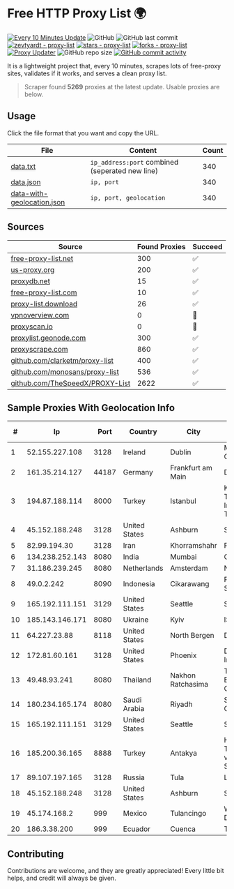 
# Free HTTP Proxy List 🌍

[![Every 10 Minutes Update](https://github.com/mertguvencli/http-proxy-list/actions/workflows/main.yml/badge.svg?branch=main)](https://github.com/mertguvencli/http-proxy-list/actions/workflows/main.yml)
![GitHub](https://img.shields.io/github/license/mertguvencli/http-proxy-list)
![GitHub last commit](https://img.shields.io/github/last-commit/mertguvencli/http-proxy-list)
[![zevtyardt - proxy-list](https://img.shields.io/static/v1?label=zevtyardt&message=proxy-list&color=blue&logo=github)](https://github.com/zevtyardt/proxy-list "Go to GitHub repo")
[![stars - proxy-list](https://img.shields.io/github/stars/zevtyardt/proxy-list?style=social)](https://github.com/zevtyardt/proxy-list)
[![forks - proxy-list](https://img.shields.io/github/forks/zevtyardt/proxy-list?style=social)](https://github.com/zevtyardt/proxy-list)
[![Proxy Updater](https://github.com/zevtyardt/proxy-list/workflows/Proxy%20Updater/badge.svg)](https://github.com/zevtyardt/proxy-list/actions?query=workflow:"Proxy+Updater")
![GitHub repo size](https://img.shields.io/github/repo-size/zevtyardt/proxy-list)
[![GitHub commit activity](https://img.shields.io/github/commit-activity/m/zevtyardt/proxy-list?logo=commits)](https://github.com/zevtyardt/proxy-list/commits/main)

It is a lightweight project that, every 10 minutes, scrapes lots of free-proxy sites, validates if it works, and serves a clean proxy list.

> Scraper found **5269** proxies at the latest update. Usable proxies are below.

## Usage

Click the file format that you want and copy the URL.

|File|Content|Count|
|----|-------|-----|
|[data.txt](https://raw.githubusercontent.com/mertguvencli/http-proxy-list/main/proxy-list/data.txt)|`ip_address:port` combined (seperated new line)|340|
|[data.json](https://raw.githubusercontent.com/mertguvencli/http-proxy-list/main/proxy-list/data.json)|`ip, port`|340|
|[data-with-geolocation.json](https://raw.githubusercontent.com/mertguvencli/http-proxy-list/main/proxy-list/data-with-geolocation.json)|`ip, port, geolocation`|340|

## Sources

|Source|Found Proxies|Succeed|
|------|-------------|-------|
|[free-proxy-list.net](https://free-proxy-list.net)|300|✅|
|[us-proxy.org](https://www.us-proxy.org)|200|✅|
|[proxydb.net](http://proxydb.net)|15|✅|
|[free-proxy-list.com](https://free-proxy-list.com/?page=&port=&type%5B%5D=http&type%5B%5D=https&up_time=0&search=Search)|10|✅|
|[proxy-list.download](https://www.proxy-list.download/HTTP)|26|✅|
|[vpnoverview.com](https://vpnoverview.com/privacy/anonymous-browsing/free-proxy-servers)|0|🚫|
|[proxyscan.io](https://www.proxyscan.io)|0|🚫|
|[proxylist.geonode.com](https://proxylist.geonode.com/api/proxy-list?limit=300&page=1&sort_by=lastChecked&sort_type=desc&protocols=http,https)|300|✅|
|[proxyscrape.com](https://api.proxyscrape.com/v2/?request=displayproxies&protocol=http&timeout=10000&country=all&ssl=all&anonymity=all)|860|✅|
|[github.com/clarketm/proxy-list](https://raw.githubusercontent.com/clarketm/proxy-list/master/proxy-list-raw.txt)|400|✅|
|[github.com/monosans/proxy-list](https://raw.githubusercontent.com/monosans/proxy-list/main/proxies/http.txt)|536|✅|
|[github.com/TheSpeedX/PROXY-List](https://raw.githubusercontent.com/TheSpeedX/PROXY-List/master/http.txt)|2622|✅|


## Sample Proxies With Geolocation Info

|#|Ip|Port|Country|City|Internet Service Provider|
|-|--|----|-------|----|-------------------------|
|1|52.155.227.108|3128|Ireland|Dublin|Microsoft Corporation|
|2|161.35.214.127|44187|Germany|Frankfurt am Main|DigitalOcean, LLC|
|3|194.87.188.114|8000|Turkey|Istanbul|Kadir Huseyin Tezcan Nosspeed Internet Teknolojileri|
|4|45.152.188.248|3128|United States|Ashburn|Sprint|
|5|82.99.194.30|3128|Iran|Khorramshahr|ParsOnline Co.|
|6|134.238.252.143|8080|India|Mumbai|Google LLC|
|7|31.186.239.245|8080|Netherlands|Amsterdam|NetSkope Inc|
|8|49.0.2.242|8090|Indonesia|Cikarawang|PT Usaha Adi Sanggoro|
|9|165.192.111.151|3129|United States|Seattle|SoftLayer|
|10|185.143.146.171|8080|Ukraine|Kyiv|ISP UTELS|
|11|64.227.23.88|8118|United States|North Bergen|DigitalOcean, LLC|
|12|172.81.60.161|3128|United States|Phoenix|Dynu Systems Incorporated|
|13|49.48.93.241|8080|Thailand|Nakhon Ratchasima|Triple T Broadband Public Company Limited|
|14|180.234.165.174|8080|Saudi Arabia|Riyadh|Saudi Telecom Company JSC|
|15|165.192.111.151|3129|United States|Seattle|SoftLayer|
|16|185.200.36.165|8888|Turkey|Antakya|High Speed Telekomunikasyon ve Hab. Hiz. Ltd. Sti.|
|17|89.107.197.165|3128|Russia|Tula|LLC TK Altair|
|18|45.152.188.248|3128|United States|Ashburn|Sprint|
|19|45.174.168.2|999|Mexico|Tulancingo|Wiiki Networks S De R.l. De C.V.|
|20|186.3.38.200|999|Ecuador|Cuenca|Telconet S.A|



## Contributing

Contributions are welcome, and they are greatly appreciated! Every
little bit helps, and credit will always be given.


